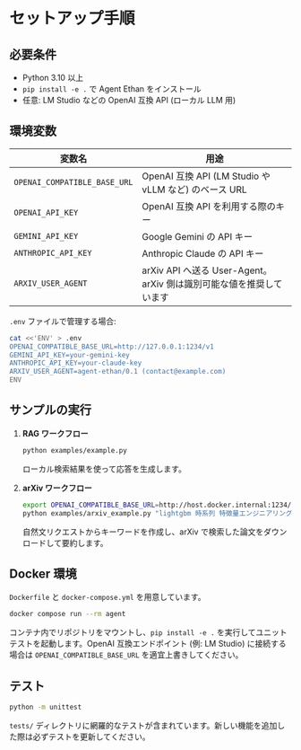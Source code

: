 # セットアップ手順

## 必要条件

- Python 3.10 以上
- `pip install -e .` で Agent Ethan をインストール
- 任意: LM Studio などの OpenAI 互換 API (ローカル LLM 用)

## 環境変数

| 変数名 | 用途 |
| ------ | ---- |
| `OPENAI_COMPATIBLE_BASE_URL` | OpenAI 互換 API (LM Studio や vLLM など) のベース URL |
| `OPENAI_API_KEY` | OpenAI 互換 API を利用する際のキー |
| `GEMINI_API_KEY` | Google Gemini の API キー |
| `ANTHROPIC_API_KEY` | Anthropic Claude の API キー |
| `ARXIV_USER_AGENT` | arXiv API へ送る User-Agent。arXiv 側は識別可能な値を推奨しています |

`.env` ファイルで管理する場合:

```bash
cat <<'ENV' > .env
OPENAI_COMPATIBLE_BASE_URL=http://127.0.0.1:1234/v1
GEMINI_API_KEY=your-gemini-key
ANTHROPIC_API_KEY=your-claude-key
ARXIV_USER_AGENT=agent-ethan/0.1 (contact@example.com)
ENV
```

## サンプルの実行

1. **RAG ワークフロー**
   ```bash
   python examples/example.py
   ```
   ローカル検索結果を使って応答を生成します。

2. **arXiv ワークフロー**
   ```bash
   export OPENAI_COMPATIBLE_BASE_URL=http://host.docker.internal:1234/v1
   python examples/arxiv_example.py "lightgbm 時系列 特徴量エンジニアリング"
   ```
   自然文リクエストからキーワードを作成し、arXiv で検索した論文をダウンロードして要約します。

## Docker 環境

`Dockerfile` と `docker-compose.yml` を用意しています。

```bash
docker compose run --rm agent
```

コンテナ内でリポジトリをマウントし、`pip install -e .` を実行してユニットテストを起動します。OpenAI 互換エンドポイント (例: LM Studio) に接続する場合は `OPENAI_COMPATIBLE_BASE_URL` を適宜上書きしてください。

## テスト

```bash
python -m unittest
```

`tests/` ディレクトリに網羅的なテストが含まれています。新しい機能を追加した際は必ずテストを更新してください。
